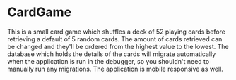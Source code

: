 # CardGame
This is a small card game which shuffles a deck of 52 playing cards before retrieving a default of 5 random cards. The amount of cards retrieved can be changed and they'll be ordered from the highest value to the lowest.
The database which holds the details of the cards will migrate automatically when the application is run in the debugger, so you shouldn't need to manually run any migrations. The application is mobile responsive as well. 
